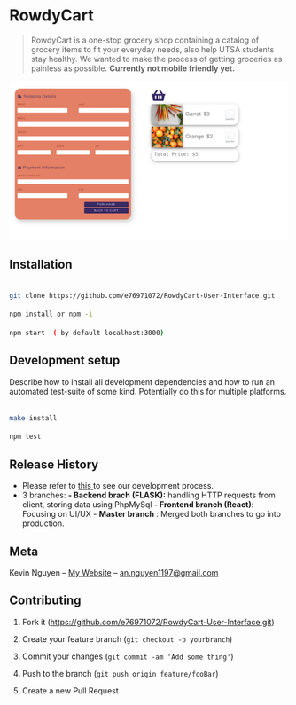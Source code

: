 
# RowdyCart

> RowdyCart is a one-stop grocery shop containing a catalog of grocery items to fit your everyday needs, also help UTSA students stay healthy. We wanted to make the process of getting groceries as painless as possible. **Currently not mobile friendly yet.** 












![](img/Cart-checkout-view.png)



## Installation






```sh

git clone https://github.com/e76971072/RowdyCart-User-Interface.git

npm install or npm -i 

npm start  ( by default localhost:3000)
```










## Development setup



Describe how to install all development dependencies and how to run an automated test-suite of some kind. Potentially do this for multiple platforms.



```sh

make install

npm test

```



## Release History
- Please refer to  [this ](https://github.com/e76971072/CUSTOMER-PORTAL) to see our development process.  
- 3 branches: 
		**- Backend brach (FLASK):** handling HTTP requests from client, storing data using PhpMySql
		**- Frontend branch (React)**: Focusing on UI/UX
		- **Master branch** : Merged both branches to go into production. 




## Meta



Kevin Nguyen – [My Website](https://kevinnguyen.team) – an.nguyen1197@gmail.com






## Contributing



1. Fork it (<https://github.com/e76971072/RowdyCart-User-Interface.git>)

2. Create your feature branch (`git checkout -b yourbranch`)

3. Commit your changes (`git commit -am 'Add some thing'`)

4. Push to the branch (`git push origin feature/fooBar`)

5. Create a new Pull Request



<!-- Markdown link & img dfn's -->

[npm-image]: https://img.shields.io/npm/v/datadog-metrics.svg?style=flat-square

[npm-url]:https://www.npmjs.com/package/latest-version](https://www.npmjs.com/package/latest-version)

[npm-downloads]: https://img.shields.io/npm/dm/datadog-metrics.svg?style=flat-square

[travis-image]: https://img.shields.io/travis/dbader/node-datadog-metrics/master.svg?style=flat-square

[travis-url]: https://travis-ci.org/dbader/node-datadog-metrics

[wiki]: https://github.com/yourname/yourproject/wiki%